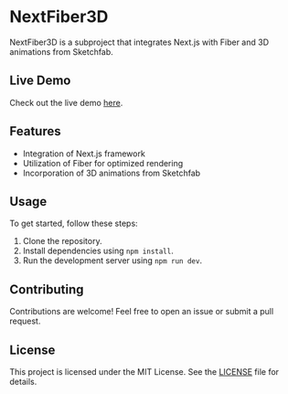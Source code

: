 # NextFiber3D

NextFiber3D is a subproject that integrates Next.js with Fiber and 3D animations from Sketchfab.

## Live Demo

Check out the live demo [here](link_to_live_demo).

## Features

- Integration of Next.js framework
- Utilization of Fiber for optimized rendering
- Incorporation of 3D animations from Sketchfab

## Usage

To get started, follow these steps:

1. Clone the repository.
2. Install dependencies using `npm install`.
3. Run the development server using `npm run dev`.

## Contributing

Contributions are welcome! Feel free to open an issue or submit a pull request.

## License

This project is licensed under the MIT License. See the [LICENSE](LICENSE) file for details.
